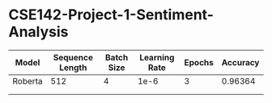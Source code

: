 # CSE142-Project-1-Sentiment-Analysis

| Model   | Sequence Length | Batch Size | Learning Rate | Epochs | Accuracy |
| ------- | --------------- | ---------- | ------------- | ------ | -------- |
| Roberta | 512             | 4          | 1e-6          | 3      | 0.96364  |
|         |                 |            |               |        |          |
|         |                 |            |               |        |          |



